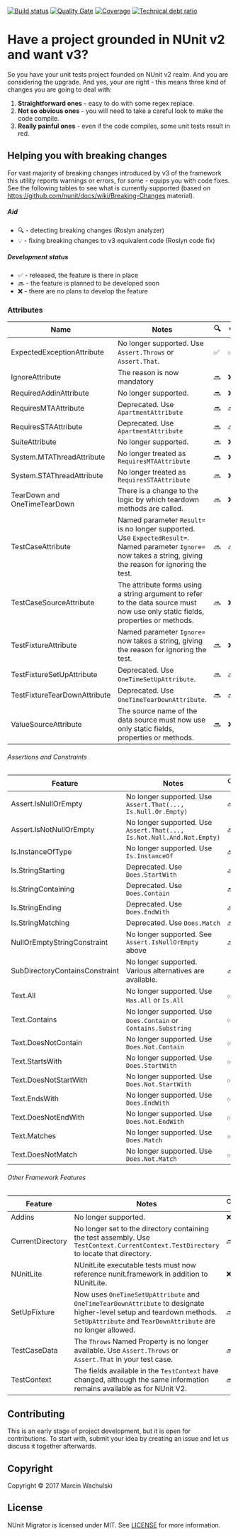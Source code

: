 [![Build status](https://ci.appveyor.com/api/projects/status/71ra15a58euogncn?svg=true)](https://ci.appveyor.com/project/wachulski/nunit-migrator)
[![Quality Gate](https://sonarcloud.io/api/badges/gate?key=MarWac_NUnit_Migrator)](https://sonarcloud.io/dashboard/index/MarWac_NUnit_Migrator)
[![Coverage](https://sonarcloud.io/api/badges/measure?key=MarWac_NUnit_Migrator&metric=coverage)](https://sonarcloud.io/dashboard/index/MarWac_NUnit_Migrator)
[![Technical debt ratio](https://sonarcloud.io/api/badges/measure?key=MarWac_NUnit_Migrator&metric=sqale_debt_ratio)](https://sonarcloud.io/dashboard/index/MarWac_NUnit_Migrator)

# Have a project grounded in NUnit v2 and want v3?

So you have your unit tests project founded on NUnit v2 realm. And you are considering the upgrade. And yes, your are right - this means three kind of changes you are going to deal with:

 1. **Straightforward ones** - easy to do with some regex replace.
 2. **Not so obvious ones** - you will need to take a careful look to make the code compile.
 3. **Really painful ones** - even if the code compiles, some unit tests result in red.

## Helping you with breaking changes

For vast majority of breaking changes introduced by v3 of the framework this utility reports warnings or errors, for some - equips you with code fixes. See the following tables to see what is currently supported (based on https://github.com/nunit/docs/wiki/Breaking-Changes material).

##### Aid

 * :mag: - detecting breaking changes (Roslyn analyzer)
 * :bulb: - fixing breaking changes to v3 equivalent code (Roslyn code fix)

##### Development status

 * :white_check_mark: - released, the feature is there in place
 * :soon: - the feature is planned to be developed soon
 * :x: - there are no plans to develop the feature

### Attributes

|            Name              |          Notes                                        | :mag: | :bulb: |
|------------------------------|-------------------------------------------------------|----------|------------|
| ExpectedExceptionAttribute   | No longer supported. Use `Assert.Throws` or `Assert.That`. | :white_check_mark: | :white_check_mark: |
| IgnoreAttribute              | The reason is now mandatory | :soon: | :x: |
| RequiredAddinAttribute       | No longer supported. | :soon: | :x: |
| RequiresMTAAttribute         | Deprecated. Use `ApartmentAttribute`                    | :soon: | :soon: |
| RequiresSTAAttribute         | Deprecated. Use `ApartmentAttribute`                    | :soon: | :soon: |
| SuiteAttribute               | No longer supported. | :soon: | :x: |
| System.MTAThreadAttribute    | No longer treated as `RequiresMTAAttribute`             | :soon: | :x: |
| System.STAThreadAttribute    | No longer treated as `RequiresSTAAttribute`             | :soon: | :x: |
| TearDown and OneTimeTearDown | There is a change to the logic by which teardown methods are called. | :soon: | :x: |
| TestCaseAttribute            | Named parameter `Result=` is no longer supported. Use `ExpectedResult=`. Named parameter `Ignore=` now takes a string, giving the reason for ignoring the test.| :soon:  | :soon: |
| TestCaseSourceAttribute      | The attribute forms using a string argument to refer to the data source must now use only static fields, properties or methods. | :soon: | :x: |
| TestFixtureAttribute         | Named parameter `Ignore=` now takes a string, giving the reason for ignoring the test. | :soon:  | :x: |
| TestFixtureSetUpAttribute    | Deprecated. Use `OneTimeSetUpAttribute`.  | :soon: | :soon: |
| TestFixtureTearDownAttribute | Deprecated. Use `OneTimeTearDownAttribute`.  | :soon: | :soon: |
| ValueSourceAttribute         | The source name of the data source must now use only static fields, properties or  methods. | :soon: | :x: |

###### Assertions and Constraints

|          Feature                 |          Notes                                        | :mag: | :bulb: |
|----------------------------------|-------------------------------------------------------|----------|------------|
| Assert.IsNullOrEmpty             | No longer supported. Use `Assert.That(..., Is.Null.Or.Empty)` | :soon: | :soon: |
| Assert.IsNotNullOrEmpty          | No longer supported. Use `Assert.That(..., Is.Not.Null.And.Not.Empty)` | :soon: | :soon: |
| Is.InstanceOfType                | No longer supported. Use `Is.InstanceOf`                    | :soon:  | :soon:  |
| Is.StringStarting                | Deprecated. Use `Does.StartWith` | :soon:  | :soon:  |
| Is.StringContaining              | Deprecated. Use `Does.Contain` | :soon:  | :soon:  |
| Is.StringEnding                  | Deprecated. Use `Does.EndWith` | :soon:  | :soon:  |
| Is.StringMatching                | Deprecated. Use `Does.Match` | :soon:  | :soon:  |
| NullOrEmptyStringConstraint      | No longer supported. See `Assert.IsNullOrEmpty` above   | :soon: | :soon: |
| SubDirectoryContainsConstraint   | No longer supported. Various alternatives are available.    | :soon: | :soon: |
| Text.All                         | No longer supported. Use `Has.All` or `Is.All` | :white_check_mark:  | :white_check_mark:  |
| Text.Contains                    | No longer supported. Use `Does.Contain` or `Contains.Substring` | :white_check_mark:  | :white_check_mark:  |
| Text.DoesNotContain              | No longer supported. Use `Does.Not.Contain` | :white_check_mark:  | :white_check_mark:  |
| Text.StartsWith                  | No longer supported. Use `Does.StartWith` | :white_check_mark:  | :white_check_mark:  |
| Text.DoesNotStartWith            | No longer supported. Use `Does.Not.StartWith` | :white_check_mark:  | :white_check_mark:  |
| Text.EndsWith                    | No longer supported. Use `Does.EndWith` | :white_check_mark:  | :white_check_mark:  |
| Text.DoesNotEndWith              | No longer supported. Use `Does.Not.EndWith` | :white_check_mark:  | :white_check_mark:  |
| Text.Matches                     | No longer supported. Use `Does.Match` | :white_check_mark:  | :white_check_mark:  |
| Text.DoesNotMatch                | No longer supported. Use `Does.Not.Match` | :white_check_mark:  | :white_check_mark:  |

###### Other Framework Features

|      Feature       |          Notes                                        | :mag: | :bulb: |
|--------------------|-------------------------------------------------------|----------|------------|
| Addins             | No longer supported. | :x: | :x: |
| CurrentDirectory   | No longer set to the directory containing the test assembly. Use `TestContext.CurrentContext.TestDirectory` to locate that directory. | :soon: | :soon: |
| NUnitLite          | NUnitLite executable tests must now reference nunit.framework in addition to NUnitLite. | :x: | :x: |
| SetUpFixture       | Now uses `OneTimeSetUpAttribute` and `OneTimeTearDownAttribute` to designate higher-level setup and teardown methods. `SetUpAttribute` and `TearDownAttribute` are no longer allowed. | :soon: | :x: |
| TestCaseData       | The `Throws` Named Property is no longer available. Use `Assert.Throws` or `Assert.That` in your test case. | :soon:  | :soon:  |
| TestContext        | The fields available in the `TestContext` have changed, although the same information remains available as for NUnit V2. | :soon: | :soon: |

## Contributing

This is an early stage of project development, but it is open for contributions. To start with, submit your idea by creating an issue and let us discuss it together afterwards.

## Copyright

Copyright © 2017 Marcin Wachulski

## License

NUnit Migrator is licensed under MIT. See [LICENSE](LICENSE) for more information.